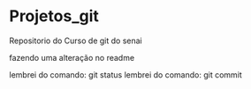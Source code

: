 # Projetos_git
Repositorio do Curso de git do senai 


fazendo uma alteração no readme


lembrei do comando: git status 
lembrei do comando: git commit 
